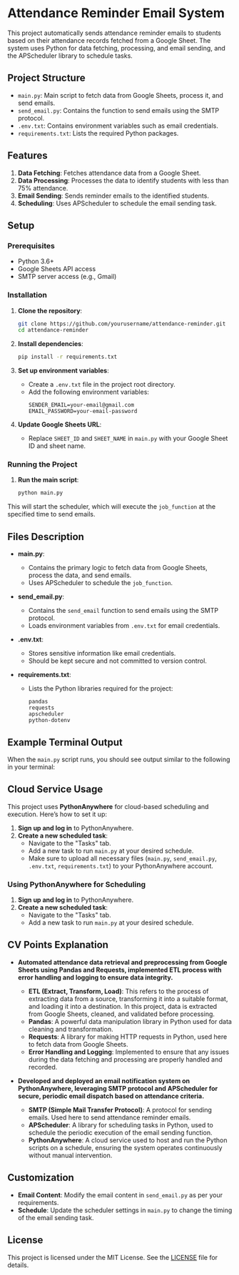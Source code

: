 # Attendance Reminder Email System

This project automatically sends attendance reminder emails to students based on their attendance records fetched from a Google Sheet. The system uses Python for data fetching, processing, and email sending, and the APScheduler library to schedule tasks.

## Project Structure

- `main.py`: Main script to fetch data from Google Sheets, process it, and send emails.
- `send_email.py`: Contains the function to send emails using the SMTP protocol.
- `.env.txt`: Contains environment variables such as email credentials.
- `requirements.txt`: Lists the required Python packages.

## Features

1. **Data Fetching**: Fetches attendance data from a Google Sheet.
2. **Data Processing**: Processes the data to identify students with less than 75% attendance.
3. **Email Sending**: Sends reminder emails to the identified students.
4. **Scheduling**: Uses APScheduler to schedule the email sending task.

## Setup

### Prerequisites

- Python 3.6+
- Google Sheets API access
- SMTP server access (e.g., Gmail)

### Installation

1. **Clone the repository**:
    ```bash
    git clone https://github.com/yourusername/attendance-reminder.git
    cd attendance-reminder
    ```

2. **Install dependencies**:
    ```bash
    pip install -r requirements.txt
    ```

3. **Set up environment variables**:
    - Create a `.env.txt` file in the project root directory.
    - Add the following environment variables:
        ```
        SENDER_EMAIL=your-email@gmail.com
        EMAIL_PASSWORD=your-email-password
        ```

4. **Update Google Sheets URL**:
    - Replace `SHEET_ID` and `SHEET_NAME` in `main.py` with your Google Sheet ID and sheet name.

### Running the Project

1. **Run the main script**:
    ```bash
    python main.py
    ```

This will start the scheduler, which will execute the `job_function` at the specified time to send emails.

## Files Description

- **main.py**: 
    - Contains the primary logic to fetch data from Google Sheets, process the data, and send emails. 
    - Uses APScheduler to schedule the `job_function`.

- **send_email.py**:
    - Contains the `send_email` function to send emails using the SMTP protocol.
    - Loads environment variables from `.env.txt` for email credentials.

- **.env.txt**:
    - Stores sensitive information like email credentials.
    - Should be kept secure and not committed to version control.

- **requirements.txt**:
    - Lists the Python libraries required for the project:
        ```
        pandas
        requests
        apscheduler
        python-dotenv
        ```

## Example Terminal Output

When the `main.py` script runs, you should see output similar to the following in your terminal:


## Cloud Service Usage

This project uses **PythonAnywhere** for cloud-based scheduling and execution. Here’s how to set it up:

1. **Sign up and log in** to PythonAnywhere.
2. **Create a new scheduled task**:
    - Navigate to the "Tasks" tab.
    - Add a new task to run `main.py` at your desired schedule.
    - Make sure to upload all necessary files (`main.py`, `send_email.py`, `.env.txt`, `requirements.txt`) to your PythonAnywhere account.

### Using PythonAnywhere for Scheduling

1. **Sign up and log in** to PythonAnywhere.
2. **Create a new scheduled task**:
    - Navigate to the "Tasks" tab.
    - Add a new task to run `main.py` at your desired schedule.

## CV Points Explanation

- **Automated attendance data retrieval and preprocessing from Google Sheets using Pandas and Requests, implemented ETL process with error handling and logging to ensure data integrity.**
    - **ETL (Extract, Transform, Load)**: This refers to the process of extracting data from a source, transforming it into a suitable format, and loading it into a destination. In this project, data is extracted from Google Sheets, cleaned, and validated before processing.
    - **Pandas**: A powerful data manipulation library in Python used for data cleaning and transformation.
    - **Requests**: A library for making HTTP requests in Python, used here to fetch data from Google Sheets.
    - **Error Handling and Logging**: Implemented to ensure that any issues during the data fetching and processing are properly handled and recorded.

- **Developed and deployed an email notification system on PythonAnywhere, leveraging SMTP protocol and APScheduler for secure, periodic email dispatch based on attendance criteria.**
    - **SMTP (Simple Mail Transfer Protocol)**: A protocol for sending emails. Used here to send attendance reminder emails.
    - **APScheduler**: A library for scheduling tasks in Python, used to schedule the periodic execution of the email sending function.
    - **PythonAnywhere**: A cloud service used to host and run the Python scripts on a schedule, ensuring the system operates continuously without manual intervention.

## Customization

- **Email Content**: Modify the email content in `send_email.py` as per your requirements.
- **Schedule**: Update the scheduler settings in `main.py` to change the timing of the email sending task.

## License

This project is licensed under the MIT License. See the [LICENSE](LICENSE) file for details.
